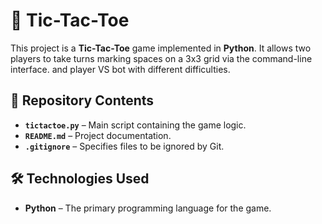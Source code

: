 # 🎲 Tic-Tac-Toe

This project is a **Tic-Tac-Toe** game implemented in **Python**. It allows two players to take turns marking spaces on a 3x3 grid via the command-line interface. and player VS bot with different difficulties.

## 📂 Repository Contents

- **`tictactoe.py`** – Main script containing the game logic.
- **`README.md`** – Project documentation.
- **`.gitignore`** – Specifies files to be ignored by Git.

## 🛠️ Technologies Used

- **Python** – The primary programming language for the game.
